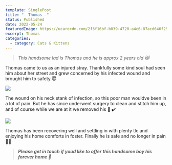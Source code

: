 ```yaml
---
template: SinglePost
title: "- Thomas -"
status: Published
date: 2022-05-24
featuredImage: https://ucarecdn.com/2f3f16bf-b039-4720-a4c6-87acd646f254/-/crop/766x421/0,115/-/preview/
excerpt: Thomas
categories:
  - category: Cats & Kittens
---
```

> *This handsome lad is Thomas and he is approx 2 years old 😻*

Thomas came to us as an injured stray. Thankfully some kind soul had seen him about her street and grew concerned by his infected wound and brought him to safety 😇

![](https://ucarecdn.com/e76f4d64-f7aa-45ec-83a8-1bee67388122/)

The wound on his neck stank of infection, so this poor man wouldve been in a lot of pain. But he has since underwent surgery to clean and stitch him up, and of course while we are at it we removed his 🥜 ✔️

![](https://ucarecdn.com/12dc7012-5ae2-4e0b-ae23-6463d3f28cc8/)

Thomas has been recovering well and settling in with plenty tlc and enjoying his home comforts in foster. Finally he is safe and no longer in pain🙏🏼

> ***Please get in touch if youd like to offer this handsome boy his forever home 🏡***